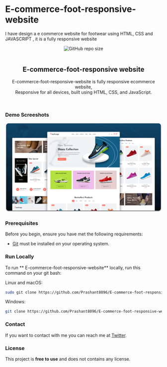 # E-commerce-foot-responsive-website
I have design a e commerce website for footwear using HTML, CSS  and JAVASCRIPT , it is a fully responsive website 
<div align="center">
  
  ![GitHub repo size](https://img.shields.io/github/repo-size/codewithsadee/footcap)
  <br />
  <br />

  <h2 align="center"> E-commerce-foot-responsive website </h2>

  E-commerce-foot-responsive-website is fully responsive ecommerce website, <br />Responsive for all devices, built using HTML, CSS, and JavaScript.


</div>

<br />

### Demo Screeshots

![Footcap Desktop Demo](./readme-images/desktop.png "Desktop Demo")

### Prerequisites

Before you begin, ensure you have met the following requirements:

* [Git](https://git-scm.com/downloads "Download Git") must be installed on your operating system.

### Run Locally

To run ** E-commerce-foot-responsive-website** locally, run this command on your git bash:

Linux and macOS:

```bash
sudo git clone https://github.com/Prashant8096/E-commerce-foot-responsive website.git
```

Windows:

```bash
git clone https://github.com/Prashant8096/E-commerce-foot-responsive-website/footcap.git
```

### Contact

If you want to contact with me you can reach me at [Twitter](https://www.twitter.com/Prashant8096).

### License

This project is **free to use** and does not contains any license.
